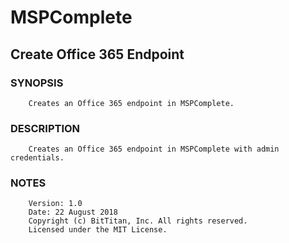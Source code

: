 # MSPComplete
## Create Office 365 Endpoint
### SYNOPSIS
```
    Creates an Office 365 endpoint in MSPComplete.
```
### DESCRIPTION
```
    Creates an Office 365 endpoint in MSPComplete with admin credentials.
```
### NOTES
```
    Version: 1.0
    Date: 22 August 2018
    Copyright (c) BitTitan, Inc. All rights reserved.
    Licensed under the MIT License.
```

